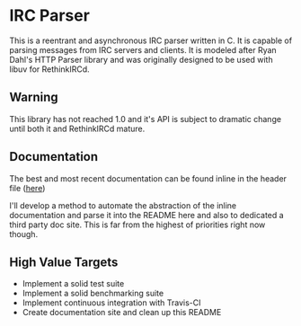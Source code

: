 IRC Parser
==========
This is a reentrant and asynchronous IRC parser written in C. It is capable of
parsing messages from IRC servers and clients. It is modeled after Ryan Dahl's
HTTP Parser library and was originally designed to be used with libuv for
RethinkIRCd.

Warning
-----
This library has not reached 1.0 and it's API is subject to dramatic change
until both it and RethinkIRCd mature.


Documentation
-------------
The best and most recent documentation can be found inline in the header file
([here](https://github.com/JosephMoniz/irc-parser/blob/master/include/irc_parser.h))

I'll develop a method to automate the abstraction of the inline documentation
and parse it into the README here and also to dedicated a third party doc site.
This is far from the highest of priorities right now though.

High Value Targets
------------------
 * Implement a solid test suite
 * Implement a solid benchmarking suite
 * Implement continuous integration with Travis-CI
 * Create documentation site and clean up this README
